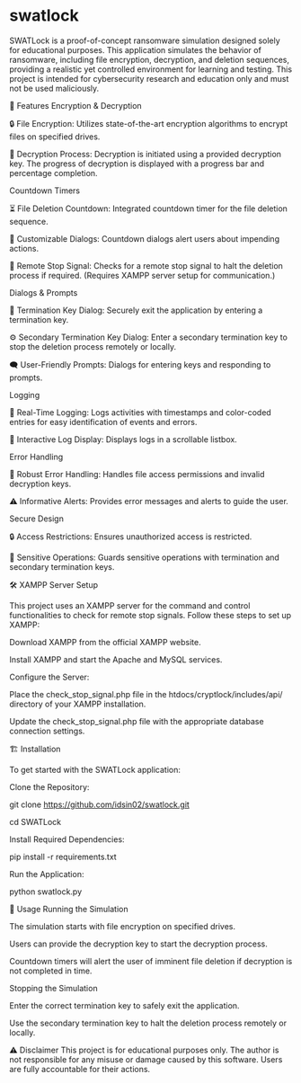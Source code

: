 # swatlock

SWATLock is a proof-of-concept ransomware simulation designed solely for educational purposes. This application simulates the behavior of ransomware, including file encryption, decryption, and deletion sequences, providing a realistic yet controlled environment for learning and testing. This project is intended for cybersecurity research and education only and must not be used maliciously.

🚀 Features
Encryption & Decryption

🔒 File Encryption: Utilizes state-of-the-art encryption algorithms to encrypt files on specified drives.

🔑 Decryption Process: Decryption is initiated using a provided decryption key. The progress of decryption is displayed with a progress bar and percentage completion.


Countdown Timers

⏳ File Deletion Countdown: Integrated countdown timer for the file deletion sequence.

🔔 Customizable Dialogs: Countdown dialogs alert users about impending actions.

🛑 Remote Stop Signal: Checks for a remote stop signal to halt the deletion process if required. (Requires XAMPP server setup for communication.)


Dialogs & Prompts

🚪 Termination Key Dialog: Securely exit the application by entering a termination key.

⚙️ Secondary Termination Key Dialog: Enter a secondary termination key to stop the deletion process remotely or locally.

🗨️ User-Friendly Prompts: Dialogs for entering keys and responding to prompts.


Logging

📝 Real-Time Logging: Logs activities with timestamps and color-coded entries for easy identification of events and errors.

📜 Interactive Log Display: Displays logs in a scrollable listbox.


Error Handling

🚧 Robust Error Handling: Handles file access permissions and invalid decryption keys.

⚠️ Informative Alerts: Provides error messages and alerts to guide the user.


Secure Design

🔒 Access Restrictions: Ensures unauthorized access is restricted.

🔑 Sensitive Operations: Guards sensitive operations with termination and secondary termination keys.


🛠️ XAMPP Server Setup

This project uses an XAMPP server for the command and control functionalities to check for remote stop signals. Follow these steps to set up XAMPP:

Download XAMPP from the official XAMPP website.

Install XAMPP and start the Apache and MySQL services.


Configure the Server:

Place the check_stop_signal.php file in the htdocs/cryptlock/includes/api/ directory of your XAMPP installation.

Update the check_stop_signal.php file with the appropriate database connection settings.

🏗️ Installation

To get started with the SWATLock application:

Clone the Repository:

git clone https://github.com/idsin02/swatlock.git

cd SWATLock

Install Required Dependencies:

pip install -r requirements.txt

Run the Application:

python swatlock.py


🎯 Usage
Running the Simulation

The simulation starts with file encryption on specified drives.

Users can provide the decryption key to start the decryption process.

Countdown timers will alert the user of imminent file deletion if decryption is not completed in time.

Stopping the Simulation

Enter the correct termination key to safely exit the application.

Use the secondary termination key to halt the deletion process remotely or locally.


⚠️ Disclaimer
This project is for educational purposes only. The author is not responsible for any misuse or damage caused by this software. Users are fully accountable for their actions.
